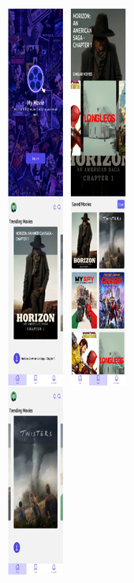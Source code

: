 <img src="screenshots/sc1.jpg" alt="Screenshot 1" height="380px" width="22%">&nbsp;&nbsp;&nbsp;
<img src="screenshots/sc2.jpg" alt="Screenshot 2" height="380px" width="22%">&nbsp;&nbsp;&nbsp;
<br>
<img src="screenshots/sc3.jpg" alt="Screenshot 3" height="380px" width="22%">&nbsp;&nbsp;&nbsp;
<img src="screenshots/sc4.jpg" alt="Screenshot 4" height="380px" width="22%">
<br>
<img src="screenshots/sc5.jpg" alt="Screenshot 5" height="380px" width="22%">&nbsp;&nbsp;&nbsp;
